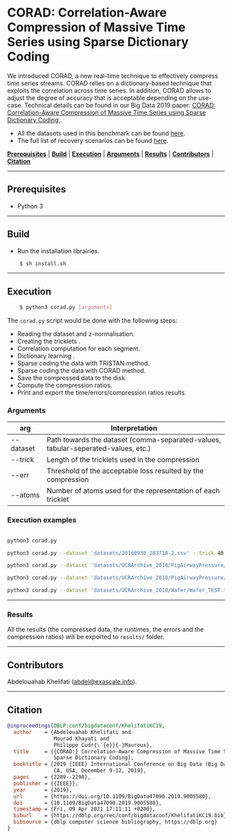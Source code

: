 # CORAD: Correlation-Aware Compression of Massive Time Series using Sparse Dictionary Coding

We introduced CORAD, a new real-time technique to effectively compress time series streams. CORAD relies on a dictionary-based technique that exploits the correlation across time series. In addition, CORAD allows to adjust the degree of accuracy that is acceptable depending on the use-case. Technical details can be found in our 
Big Data 2019 paper:  <a href = "https://exascale.info/assets/pdf/khelifati2019bigdata.pdf">CORAD: Correlation-Aware Compression of Massive Time Series using Sparse Dictionary Coding </a>. 

- All the datasets used in this benchmark can be found [here](https://github.com/eXascaleInfolab/bench-vldb20/tree/mastdatasets).
- The full list of recovery scenarios can be found [here](https://github.com/eXascaleInfolab/bench-vldb20/blob/master/TestingFramework/README.md).

[**Prerequisites**](#prerequisites) | [**Build**](#build) | [**Execution**](#execution) | [**Arguments**](#arguments)  | [**Results**](#results) | [**Contributors**](#contributors) | [**Citation**](#citation)

___


## Prerequisites

- Python 3

___

## Build

- Run the installation librairies. 
```bash
    $ sh install.sh
```

___

## Execution


```bash
    $ python3 corad.py [arguments]
```



The ```corad.py``` script would be done with the following steps: 
- Reading the dataset and z-normalisation. 
- Creating the tricklets .
- Correlation computation for each segment.
- Dictionary learning .
- Sparse coding the data with TRISTAN method.
- Sparse coding the data with CORAD method.
- Save the compressed data to the disk.
- Compute the compression ratios. 
- Print and export the time/errors/compression ratios results. 


### Arguments

 | arg  |  Interpretation | 
 | -------- | ------- | 
 | --dataset    |  Path towards the dataset (comma-separated-values, tabular-seperated-values, etc.) |
 | --trick     | Length of the tricklets used in the compression |
 | --err  | Threshold of the acceptable loss resulted by the compression |
 | --atoms   | Number of atoms used for the representation of each tricklet | 


### Execution examples


```bash

python3 corad.py 

python3 corad.py --dataset 'datasets/20160930_203718-2.csv' --trick 40 --err 0.4 --atoms 4

python3 corad.py --dataset 'datasets/UCRArchive_2018/PigAirwayPressure/PigAirwayPressure_TEST.tsv' --trick 14 --err 0.4 --atoms 6

python3 corad.py --dataset 'datasets/UCRArchive_2018/PigAirwayPressure/PigAirwayPressure_TEST.tsv' --trick 14 --err 0.2 --atoms 6

python3 corad.py --dataset 'datasets/UCRArchive_2018/Wafer/Wafer_TEST.tsv' --trick 14 --err 0.4 --atoms 6

```
___

### Results
All the results (the compressed data, the runtimes, the errors and the compression ratios) will be exported to `results/` folder. 

___

## Contributors
Abdelouahab Khelifati (abdel@exascale.info).

___

## Citation
```bibtex
@inproceedings{DBLP:conf/bigdataconf/KhelifatiKC19,
  author    = {Abdelouahab Khelifati and
               Mourad Khayati and
               Philippe Cudr{\'{e}}{-}Mauroux},
  title     = {{CORAD:} Correlation-Aware Compression of Massive Time Series using
               Sparse Dictionary Coding},
  booktitle = {2019 {IEEE} International Conference on Big Data (Big Data), Los Angeles,
               CA, USA, December 9-12, 2019},
  pages     = {2289--2298},
  publisher = {{IEEE}},
  year      = {2019},
  url       = {https://doi.org/10.1109/BigData47090.2019.9005580},
  doi       = {10.1109/BigData47090.2019.9005580},
  timestamp = {Fri, 09 Apr 2021 17:11:11 +0200},
  biburl    = {https://dblp.org/rec/conf/bigdataconf/KhelifatiKC19.bib},
  bibsource = {dblp computer science bibliography, https://dblp.org}
}
```
